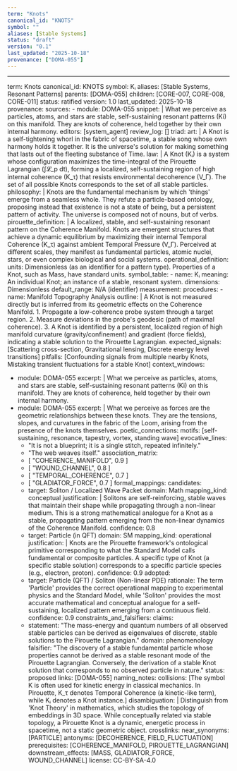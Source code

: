 ```yaml
---
term: "Knots"
canonical_id: "KNOTS"
symbol: ""
aliases: [Stable Systems]
status: "draft"
version: "0.1"
last_updated: "2025-10-18"
provenance: ["DOMA-055"]
---
```


---
term: Knots
canonical_id: KNOTS
symbol: Kᵢ
aliases: [Stable Systems, Resonant Patterns]
parents: [DOMA-055]
children: [CORE-007, CORE-008, CORE-011]
status: ratified
version: 1.0
last_updated: 2025-10-18
provenance:
  sources:
    - module: DOMA-055
      snippet: |
        What we perceive as particles, atoms, and stars are stable, self-sustaining resonant patterns (Ki) on this manifold. They are knots of coherence, held together by their own internal harmony.
  editors: [system_agent]
  review_log: []
triad:
  art: |
    A Knot is a self-tightening whorl in the fabric of spacetime, a stable song whose own harmony holds it together. It is the universe's solution for making something that lasts out of the fleeting substance of Time.
  law: |
    A Knot (Kᵢ) is a system whose configuration maximizes the time-integral of the Pirouette Lagrangian (∫𝓛_p dt), forming a localized, self-sustaining region of high internal coherence (K_τ) that resists environmental decoherence (V_Γ). The set of all possible Knots corresponds to the set of all stable particles.
  philosophy: |
    Knots are the fundamental mechanism by which 'things' emerge from a seamless whole. They refute a particle-based ontology, proposing instead that existence is not a state of being, but a persistent pattern of activity. The universe is composed not of nouns, but of verbs.
pirouette_definition: |
  A localized, stable, and self-sustaining resonant pattern on the Coherence Manifold. Knots are emergent structures that achieve a dynamic equilibrium by maximizing their internal Temporal Coherence (K_τ) against ambient Temporal Pressure (V_Γ). Perceived at different scales, they manifest as fundamental particles, atomic nuclei, stars, or even complex biological and social systems.
operational_definition:
  units: Dimensionless (as an identifier for a pattern type). Properties of a Knot, such as Mass, have standard units.
  symbol_table:
    - name: Kᵢ
      meaning: An individual Knot; an instance of a stable, resonant system.
      dimensions: Dimensionless
      default_range: N/A (identifier)
  measurement:
    procedures:
      - name: Manifold Topography Analysis
        outline: |
          A Knot is not measured directly but is inferred from its geometric effects on the Coherence Manifold.
          1. Propagate a low-coherence probe system through a target region.
          2. Measure deviations in the probe's geodesic (path of maximal coherence).
          3. A Knot is identified by a persistent, localized region of high manifold curvature (gravity/confinement) and gradient (force fields), indicating a stable solution to the Pirouette Lagrangian.
        expected_signals: [Scattering cross-section, Gravitational lensing, Discrete energy level transitions]
        pitfalls: [Confounding signals from multiple nearby Knots, Mistaking transient fluctuations for a stable Knot]
context_windows:
  - module: DOMA-055
    excerpt: |
      What we perceive as particles, atoms, and stars are stable, self-sustaining resonant patterns (Ki) on this manifold. They are knots of coherence, held together by their own internal harmony.
  - module: DOMA-055
    excerpt: |
      What we perceive as forces are the geometric relationships between these knots. They are the tensions, slopes, and curvatures in the fabric of the Loom, arising from the presence of the knots themselves.
poetic_connections:
  motifs: [self-sustaining, resonance, tapestry, vortex, standing wave]
  evocative_lines:
    - "It is not a blueprint; it is a single stitch, repeated infinitely."
    - "The web weaves itself."
  association_matrix:
    - [ "COHERENCE_MANIFOLD", 0.9 ]
    - [ "WOUND_CHANNEL", 0.8 ]
    - [ "TEMPORAL_COHERENCE", 0.7 ]
    - [ "GLADIATOR_FORCE", 0.7 ]
formal_mappings:
  candidates:
    - target: Soliton / Localized Wave Packet
      domain: Math
      mapping_kind: conceptual
      justification: |
        Solitons are self-reinforcing, stable waves that maintain their shape while propagating through a non-linear medium. This is a strong mathematical analogue for a Knot as a stable, propagating pattern emerging from the non-linear dynamics of the Coherence Manifold.
      confidence: 0.8
    - target: Particle (in QFT)
      domain: SM
      mapping_kind: operational
      justification: |
        Knots are the Pirouette framework's ontological primitive corresponding to what the Standard Model calls fundamental or composite particles. A specific type of Knot (a specific stable solution) corresponds to a specific particle species (e.g., electron, proton).
      confidence: 0.9
  adopted:
    - target: Particle (QFT) / Soliton (Non-linear PDE)
      rationale: The term 'Particle' provides the correct operational mapping to experimental physics and the Standard Model, while 'Soliton' provides the most accurate mathematical and conceptual analogue for a self-sustaining, localized pattern emerging from a continuous field.
      confidence: 0.9
constraints_and_falsifiers:
  claims:
    - statement: "The mass-energy and quantum numbers of all observed stable particles can be derived as eigenvalues of discrete, stable solutions to the Pirouette Lagrangian."
      domain: phenomenology
      falsifier: "The discovery of a stable fundamental particle whose properties cannot be derived as a stable resonant mode of the Pirouette Lagrangian. Conversely, the derivation of a stable Knot solution that corresponds to no observed particle in nature."
      status: proposed
      links: [DOMA-055]
naming_notes:
  collisions: [The symbol K is often used for kinetic energy in classical mechanics. In Pirouette, K_τ denotes Temporal Coherence (a kinetic-like term), while Kᵢ denotes a Knot instance.]
  disambiguation: |
    Distinguish from 'Knot Theory' in mathematics, which studies the topology of embeddings in 3D space. While conceptually related via stable topology, a Pirouette Knot is a dynamic, energetic process in spacetime, not a static geometric object.
crosslinks:
  near_synonyms: [PARTICLE]
  antonyms: [DECOHERENCE, FIELD_FLUCTUATION]
  prerequisites: [COHERENCE_MANIFOLD, PIROUETTE_LAGRANGIAN]
  downstream_effects: [MASS, GLADIATOR_FORCE, WOUND_CHANNEL]
license: CC-BY-SA-4.0